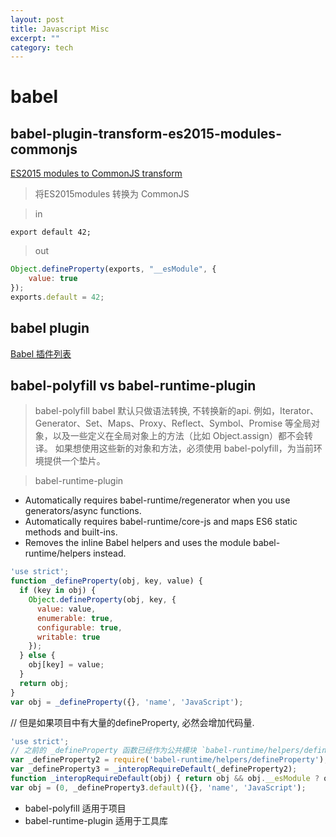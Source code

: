 ```yaml
---
layout: post
title: Javascript Misc
excerpt: ""
category: tech
---
```



# babel

## babel-plugin-transform-es2015-modules-commonjs
[ES2015 modules to CommonJS transform](http://babeljs.io/docs/plugins/transform-es2015-modules-commonjs/)
> 将ES2015modules 转换为 CommonJS

> in
```
export default 42;
```

> out
```javascript
Object.defineProperty(exports, "__esModule", {
    value: true
});
exports.default = 42;
```
## babel plugin
[Babel 插件列表](https://babeljs.io/docs/plugins/)

## babel-polyfill vs babel-runtime-plugin

> babel-polyfill
babel 默认只做语法转换, 不转换新的api. 例如，Iterator、Generator、Set、Maps、Proxy、Reflect、Symbol、Promise 等全局对象，以及一些定义在全局对象上的方法（比如 Object.assign）都不会转译。
如果想使用这些新的对象和方法，必须使用 babel-polyfill，为当前环境提供一个垫片。

> babel-runtime-plugin
- Automatically requires babel-runtime/regenerator when you use generators/async functions.
- Automatically requires babel-runtime/core-js and maps ES6 static methods and built-ins.
- Removes the inline Babel helpers and uses the module babel-runtime/helpers instead.

```javascript
'use strict';
function _defineProperty(obj, key, value) {
  if (key in obj) {
    Object.defineProperty(obj, key, {
      value: value,
      enumerable: true,
      configurable: true,
      writable: true
    });
  } else {
    obj[key] = value;
  }
  return obj;
}
var obj = _defineProperty({}, 'name', 'JavaScript');
```
// 但是如果项目中有大量的defineProperty, 必然会增加代码量.
```javascript
'use strict';
// 之前的 _defineProperty 函数已经作为公共模块 `babel-runtime/helpers/defineProperty` 使用
var _defineProperty2 = require('babel-runtime/helpers/defineProperty');
var _defineProperty3 = _interopRequireDefault(_defineProperty2);
function _interopRequireDefault(obj) { return obj && obj.__esModule ? obj : { default: obj }; }
var obj = (0, _defineProperty3.default)({}, 'name', 'JavaScript');
```

- babel-polyfill 适用于项目
- babel-runtime-plugin 适用于工具库